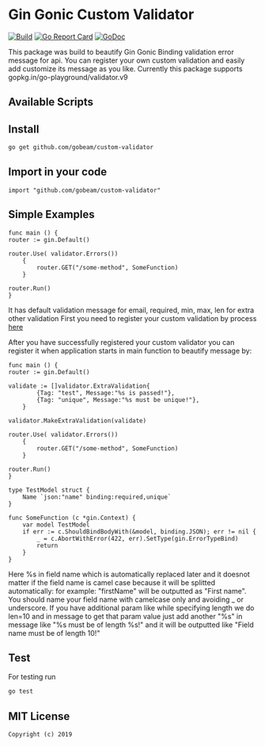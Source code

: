 # Gin Gonic Custom Validator
[![Build][Build-Status-Image]][Build-Status-Url] [![Go Report Card](https://goreportcard.com/badge/github.com/gobeam/custom-validator?branch=master)](https://goreportcard.com/report/github.com/gobeam/custom-validator) [![GoDoc][godoc-image]][godoc-url]

This package was build to beautify Gin Gonic Binding validation error message for api. You can register your own custom validation and easily add customize its message as you like.
Currently this package supports gopkg.in/go-playground/validator.v9

## Available Scripts

## Install

```bash
go get github.com/gobeam/custom-validator
```

## Import in your code
```
import "github.com/gobeam/custom-validator"
```

## Simple Examples
```
func main () {
router := gin.Default()

router.Use( validator.Errors())
	{
        router.GET("/some-method", SomeFunction)
	}

router.Run()
}
```


It has default validation message for email, required, min, max, len for extra other validation First you need to register your custom validation by process [here](https://github.com/gin-gonic/gin#custom-validators)

After you have successfully registered your custom validator you can register it when application starts in main function to beautify message by:



```
func main () {
router := gin.Default()

validate := []validator.ExtraValidation{
		{Tag: "test", Message:"%s is passed!"},
		{Tag: "unique", Message:"%s must be unique!"},
	}

validator.MakeExtraValidation(validate)

router.Use( validator.Errors())
	{
        router.GET("/some-method", SomeFunction)
	}

router.Run()
}

type TestModel struct {
    Name `json:"name" binding:required,unique`
}

func SomeFunction (c *gin.Context) {
    var model TestModel
	if err := c.ShouldBindBodyWith(&model, binding.JSON); err != nil {
		_ = c.AbortWithError(422, err).SetType(gin.ErrorTypeBind)
		return
	}
}
```


Here %s in field name which is automatically replaced later and it doesnot matter if the field name is camel case because it will be splitted automatically: for example: "firstName" will be outputted as "First name". You should name your field name with camelcase only and avoiding _ or underscore. If you have additional param like while specifying length we do len=10 and in message to get that param value just add another "%s" in message like "%s must be of length %s!" and it will be outputted like "Field name must be of length 10!"


## Test
 For testing run

 ```bash
 go test
 ```

 [Build-Status-Url]: https://travis-ci.org/gobeam/custom-validator
 [Build-Status-Image]: https://travis-ci.org/gobeam/custom-validator.svg?branch=master
 [godoc-url]: https://godoc.org/github.com/gobeam/custom-validator
 [godoc-image]: https://godoc.org/github.com/gobeam/custom-validator?status.svg
 
 ## MIT License

```
Copyright (c) 2019
```
